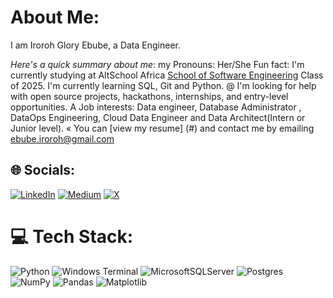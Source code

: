 #   About Me:
I am Iroroh Glory Ebube, a Data Engineer. 

*Here's a quick summary about me*:
my Pronouns: Her/She
Fun fact: I'm currently studying at AltSchool Africa [School of Software Engineering](https://altschoolafrica.com/schools/date) Class of 2025.
I'm currently learning SQL, Git and Python.
@ I'm looking for help with open source projects, hackathons, internships, and entry-level opportunities.
A Job interests: Data engineer, Database Administrator , DataOps Engineering, Cloud Data Engineer  and Data Architect(Intern or Junior level).
« You can [view my resume] (#) and contact me by emailing ebube.iroroh@gmail.com


## 🌐 Socials:
[![LinkedIn](https://img.shields.io/badge/LinkedIn-%230077B5.svg?logo=linkedin&logoColor=white)](https://linkedin.com/in/irorohgloryebube) [![Medium](https://img.shields.io/badge/Medium-12100E?logo=medium&logoColor=white)](https://medium.com/@irorohgloryebube) [![X](https://img.shields.io/badge/X-black.svg?logo=X&logoColor=white)](https://x.com/officialige) 

# 💻 Tech Stack:
![Python](https://img.shields.io/badge/python-3670A0?style=flat&logo=python&logoColor=ffdd54) ![Windows Terminal](https://img.shields.io/badge/Windows%20Terminal-%234D4D4D.svg?style=flat&logo=windows-terminal&logoColor=white) ![MicrosoftSQLServer](https://img.shields.io/badge/Microsoft%20SQL%20Server-CC2927?style=flat&logo=microsoft%20sql%20server&logoColor=white) ![Postgres](https://img.shields.io/badge/postgres-%23316192.svg?style=flat&logo=postgresql&logoColor=white) ![NumPy](https://img.shields.io/badge/numpy-%23013243.svg?style=flat&logo=numpy&logoColor=white) ![Pandas](https://img.shields.io/badge/pandas-%23150458.svg?style=flat&logo=pandas&logoColor=white) ![Matplotlib](https://img.shields.io/badge/Matplotlib-%23ffffff.svg?style=flat&logo=Matplotlib&logoColor=black)


<!-- Proudly created with GPRM ( https://gprm.itsvg.in ) -->


